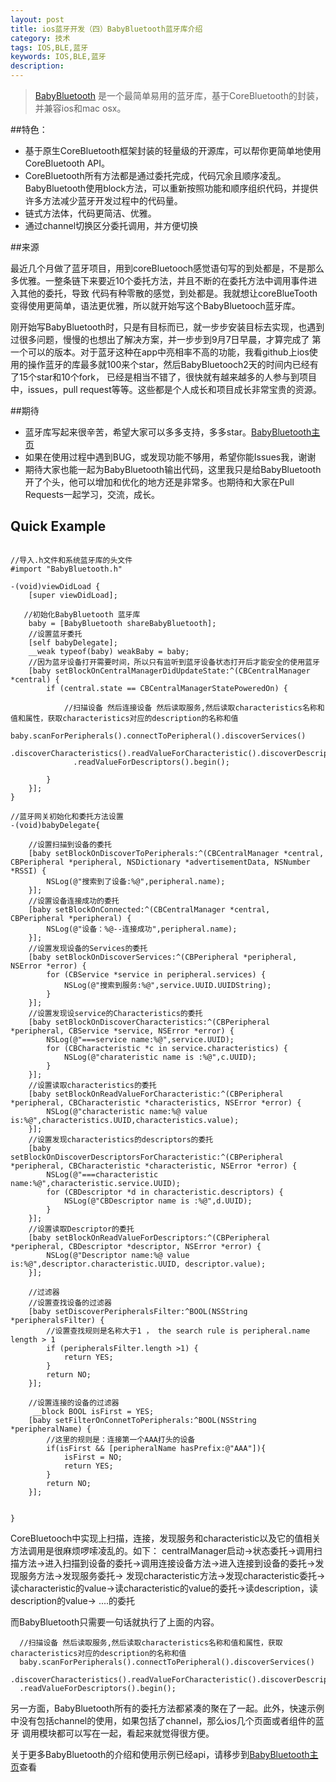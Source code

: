 ```yaml
---
layout: post
title: ios蓝牙开发（四）BabyBluetooth蓝牙库介绍
category: 技术
tags: IOS,BLE,蓝牙
keywords: IOS,BLE,蓝牙
description: 
---
```


> [BabyBluetooth](https://github.com/coolnameismy/BabyBluetooth) 是一个最简单易用的蓝牙库，基于CoreBluetooth的封装，并兼容ios和mac osx。


##特色：

- 基于原生CoreBluetooth框架封装的轻量级的开源库，可以帮你更简单地使用CoreBluetooth API。
- CoreBluetooth所有方法都是通过委托完成，代码冗余且顺序凌乱。BabyBluetooth使用block方法，可以重新按照功能和顺序组织代码，并提供许多方法减少蓝牙开发过程中的代码量。
- 链式方法体，代码更简洁、优雅。
- 通过channel切换区分委托调用，并方便切换

##来源

最近几个月做了蓝牙项目，用到coreBluetooch感觉语句写的到处都是，不是那么多优雅。一整条链下来要近10个委托方法，并且不断的在委托方法中调用事件进入其他的委托，导致
代码有种零散的感觉，到处都是。我就想让coreBlueTooth变得使用更简单，语法更优雅，所以就开始写这个BabyBluetooch蓝牙库。

刚开始写BabyBluetooth时，只是有目标而已，就一步步安装目标去实现，也遇到过很多问题，慢慢的也想出了解决方案，并一步步到9月7日早晨，才算完成了
第一个可以的版本。对于蓝牙这种在app中亮相率不高的功能，我看github上ios使用的操作蓝牙的库最多就100来个star，然后BabyBluetooch2天的时间内已经有了15个star和10个fork，
已经是相当不错了，很快就有越来越多的人参与到项目中，issues，pull request等等。这些都是个人成长和项目成长非常宝贵的资源。

##期待

  - 蓝牙库写起来很辛苦，希望大家可以多多支持，多多star。[BabyBluetooth主页](https://github.com/coolnameismy/BabyBluetooth)
  - 如果在使用过程中遇到BUG，或发现功能不够用，希望你能Issues我，谢谢
  - 期待大家也能一起为BabyBluetooth输出代码，这里我只是给BabyBluetooth开了个头，他可以增加和优化的地方还是非常多。也期待和大家在Pull Requests一起学习，交流，成长。

## Quick Example



```objc

//导入.h文件和系统蓝牙库的头文件
#import "BabyBluetooth.h"

-(void)viewDidLoad {
    [super viewDidLoad];

   //初始化BabyBluetooth 蓝牙库
    baby = [BabyBluetooth shareBabyBluetooth];
    //设置蓝牙委托
    [self babyDelegate];
    __weak typeof(baby) weakBaby = baby;
    //因为蓝牙设备打开需要时间，所以只有监听到蓝牙设备状态打开后才能安全的使用蓝牙
    [baby setBlockOnCentralManagerDidUpdateState:^(CBCentralManager *central) {
        if (central.state == CBCentralManagerStatePoweredOn) {

            //扫描设备 然后连接设备 然后读取服务,然后读取characteristics名称和值和属性，获取characteristics对应的description的名称和值
            baby.scanForPeripherals().connectToPeripheral().discoverServices()
              .discoverCharacteristics().readValueForCharacteristic().discoverDescriptorsForCharacteristic()
              .readValueForDescriptors().begin();

        }
    }];
}

//蓝牙网关初始化和委托方法设置
-(void)babyDelegate{

    //设置扫描到设备的委托
    [baby setBlockOnDiscoverToPeripherals:^(CBCentralManager *central, CBPeripheral *peripheral, NSDictionary *advertisementData, NSNumber *RSSI) {
        NSLog(@"搜索到了设备:%@",peripheral.name);
    }];
    //设置设备连接成功的委托
    [baby setBlockOnConnected:^(CBCentralManager *central, CBPeripheral *peripheral) {
        NSLog(@"设备：%@--连接成功",peripheral.name);
    }];
    //设置发现设备的Services的委托
    [baby setBlockOnDiscoverServices:^(CBPeripheral *peripheral, NSError *error) {
        for (CBService *service in peripheral.services) {
            NSLog(@"搜索到服务:%@",service.UUID.UUIDString);
        }
    }];
    //设置发现设service的Characteristics的委托
    [baby setBlockOnDiscoverCharacteristics:^(CBPeripheral *peripheral, CBService *service, NSError *error) {
        NSLog(@"===service name:%@",service.UUID);
        for (CBCharacteristic *c in service.characteristics) {
            NSLog(@"charateristic name is :%@",c.UUID);
        }
    }];
    //设置读取characteristics的委托
    [baby setBlockOnReadValueForCharacteristic:^(CBPeripheral *peripheral, CBCharacteristic *characteristics, NSError *error) {
        NSLog(@"characteristic name:%@ value is:%@",characteristics.UUID,characteristics.value);
    }];
    //设置发现characteristics的descriptors的委托
    [baby setBlockOnDiscoverDescriptorsForCharacteristic:^(CBPeripheral *peripheral, CBCharacteristic *characteristic, NSError *error) {
        NSLog(@"===characteristic name:%@",characteristic.service.UUID);
        for (CBDescriptor *d in characteristic.descriptors) {
            NSLog(@"CBDescriptor name is :%@",d.UUID);
        }
    }];
    //设置读取Descriptor的委托
    [baby setBlockOnReadValueForDescriptors:^(CBPeripheral *peripheral, CBDescriptor *descriptor, NSError *error) {
        NSLog(@"Descriptor name:%@ value is:%@",descriptor.characteristic.UUID, descriptor.value);
    }];

    //过滤器
    //设置查找设备的过滤器
    [baby setDiscoverPeripheralsFilter:^BOOL(NSString *peripheralsFilter) {
        //设置查找规则是名称大于1 ， the search rule is peripheral.name length > 1
        if (peripheralsFilter.length >1) {
            return YES;
        }
        return NO;
    }];

    //设置连接的设备的过滤器
     __block BOOL isFirst = YES;
    [baby setFilterOnConnetToPeripherals:^BOOL(NSString *peripheralName) {
        //这里的规则是：连接第一个AAA打头的设备
        if(isFirst && [peripheralName hasPrefix:@"AAA"]){
            isFirst = NO;
            return YES;
        }
        return NO;
    }];


}

```

CoreBluetooch中实现上扫描，连接，发现服务和characteristic以及它的值相关方法调用是很麻烦啰嗦凌乱的。如下：
centralManager启动->状态委托->调用扫描方法->进入扫描到设备的委托->调用连接设备方法->进入连接到设备的委托->发现服务方法->发现服务委托->
发现characteristic方法->发现characteristic委托->读characteristic的value->读characteristic的value的委托->读description，读description的value-> ....的委托

而BabyBluetooth只需要一句话就执行了上面的内容。

````objc
  //扫描设备 然后读取服务,然后读取characteristics名称和值和属性，获取characteristics对应的description的名称和值
  baby.scanForPeripherals().connectToPeripheral().discoverServices()
  .discoverCharacteristics().readValueForCharacteristic().discoverDescriptorsForCharacteristic()
  .readValueForDescriptors().begin();
````
另一方面，BabyBluetooth所有的委托方法都紧凑的聚在了一起。此外，快速示例中没有包括channel的使用，如果包括了channel，那么ios几个页面或者组件的蓝牙
调用模块都可以写在一起，看起来就觉得很方便。

关于更多BabyBluetooth的介绍和使用示例已经api，请移步到[BabyBluetooth主页](https://github.com/coolnameismy/BabyBluetooth)查看
